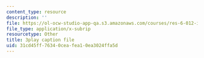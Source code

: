 ```yaml
---
content_type: resource
description: ''
file: https://ol-ocw-studio-app-qa.s3.amazonaws.com/courses/res-6-012-introduction-to-probability-spring-2018/31cd45ff76340ceafea10ea3024ffa5d_L_pEeYLGaP0.srt
file_type: application/x-subrip
resourcetype: Other
title: 3play caption file
uid: 31cd45ff-7634-0cea-fea1-0ea3024ffa5d
---
```

